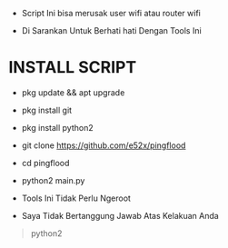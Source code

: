 - Script Ini  bisa merusak user wifi atau router wifi


- Di Sarankan Untuk Berhati hati Dengan Tools Ini


# INSTALL SCRIPT

- pkg update && apt upgrade 
- pkg install git
- pkg install python2
- git clone https://github.com/e52x/pingflood
- cd pingflood
- python2 main.py






- Tools Ini Tidak Perlu Ngeroot









- Saya Tidak  Bertanggung Jawab Atas Kelakuan Anda



> python2
